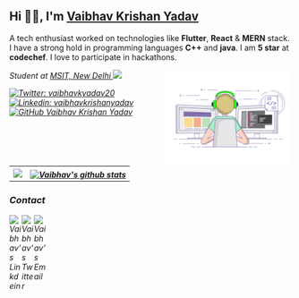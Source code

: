 ## Hi 👋🏼, I'm [Vaibhav Krishan Yadav](http://www.linkedin.com/in/vaibhavkrishanyadav/)

A tech enthusiast worked on technologies like **Flutter**, **React** & **MERN** stack. I have a strong hold in programming languages **C++** and **java**. I am **5 star** at **codechef**. I love to participate in hackathons.

<img align='right' src="https://github.com/tusharojha/tusharojha/blob/master/work.gif?raw=true" width="230" >
<p><em>Student at <a href="http://www.msit.in">MSIT, New Delhi </a> <img src="https://media.giphy.com/media/fYSnHlufseco8Fh93Z/giphy.gif" width="30"></br>

[![Twitter: vaibhavkyadav20](https://img.shields.io/twitter/follow/vaibhavkyadav20?style=social)](https://twitter.com/vaibhavkyadav20)
[![Linkedin: vaibhavkrishanyadav](https://img.shields.io/badge/-vaibhavkrishanyadav-blue?style=flat-square&logo=Linkedin&logoColor=white&link=http://www.linkedin.com/in/vaibhavkrishanyadav/)](http://www.linkedin.com/in/vaibhavkrishanyadav/)
[![GitHub Vaibhav Krishan Yadav](https://img.shields.io/github/followers/vaibhavkrishanyadav?label=follow&style=social)](https://github.com/vaibhavkrishanyadav)
<!-- <img src="https://komarev.com/ghpvc/?username=vaibhavkrishanyadav" alt="vaibhavkrishanyadav" /> </br> -->
</p>
<table style="width:100%">
  <tr>
    <th><img src="https://github-readme-stats.vercel.app/api/top-langs/?username=vaibhavkrishanyadav&layout=compact" /></th>
    <th><a href="https://github.com/vaibhavkrishanyadav/github-readme-stats"><img align="center" src="https://github-readme-stats.vercel.app/api?username=vaibhavkrishanyadav&show_icons=true&include_all_commits=true&theme=buefy&hide_border=true" alt="Vaibhav's github stats" /></a></th>
  </tr>
</table>


### Contact
<a href="https://linkedin.com/in/vaibhavkrishanyadav" target="_blank">
  <img align="left" alt="Vaibhav's Linkdein" width="22px" src="https://cdn.jsdelivr.net/npm/simple-icons@v3/icons/linkedin.svg" />
</a>
<a href="https://twitter.com/vaibhavkyadav20" target="_blank">
  <img align="left" alt="Vaibhav's Twitter" width="22px" src="https://cdn.jsdelivr.net/npm/simple-icons@v3/icons/twitter.svg" />
</a>
<a href="mailto:vaibhavkrishanyadav@gmail.com" target="_blank">
  <img align="left" alt="Vaibhav's Email" width="22px" src="https://cdn.jsdelivr.net/npm/simple-icons@v3/icons/gmail.svg" />
</a>

  



<!--
**vaibhavkrishanyadav/vaibhavkrishanyadav** is a ✨ _special_ ✨ repository because its `README.md` (this file) appears on your GitHub profile.

Here are some ideas to get you started:

- 🔭 I’m currently working on ...
- 🌱 I’m currently learning ...
- 👯 I’m looking to collaborate on ...
- 🤔 I’m looking for help with ...
- 💬 Ask me about ...
- 📫 How to reach me: ...
- 😄 Pronouns: ...
- ⚡ Fun fact: ...
-->
